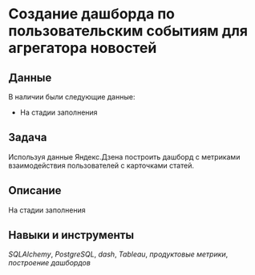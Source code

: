 # Создание дашборда по пользовательским событиям для агрегатора новостей


## Данные

В наличии были следующие данные:
- На стадии заполнения

## Задача

Используя данные Яндекс.Дзена построить дашборд с метриками взаимодействия пользователей с карточками статей.  

## Описание

На стадии заполнения

## Навыки и инструменты
*SQLAlchemy*, *PostgreSQL*, *dash*, *Tableau*, *продуктовые метрики*, *построение дашбордов*
